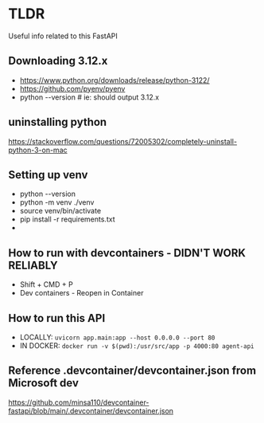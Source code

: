 # TLDR

Useful info related to this FastAPI

## Downloading 3.12.x

- https://www.python.org/downloads/release/python-3122/
- https://github.com/pyenv/pyenv
- python --version # ie: should output 3.12.x

## uninstalling python

https://stackoverflow.com/questions/72005302/completely-uninstall-python-3-on-mac

## Setting up venv

- python --version
- python -m venv ./venv
- source venv/bin/activate
- pip install -r requirements.txt
- 

## How to run with devcontainers - DIDN'T WORK RELIABLY

- Shift + CMD + P
- Dev containers - Reopen in Container

## How to run this API

- LOCALLY: `uvicorn app.main:app --host 0.0.0.0 --port 80`
- IN DOCKER: `docker run -v $(pwd):/usr/src/app -p 4000:80 agent-api`

## Reference .devcontainer/devcontainer.json from Microsoft dev

https://github.com/minsa110/devcontainer-fastapi/blob/main/.devcontainer/devcontainer.json